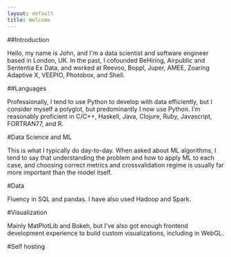 ```yaml
---
layout: default
title: Welcome
---
```

##Introduction

Hello, my name is John, and I'm a data scientist and software engineer based in London, UK. In the past, I cofounded BeHiring, Airpublic and Sententia Ex Data, and worked at Reevoo, Boppl, Juper, AMEE, Zoaring Adaptive X, VEEPIO, Photobox, and Shell.

##Languages

Professionally, I tend to use Python to develop with data efficiently, but I consider myself a polyglot, but predominantly I now use Python. I'm reasonably proficient in C/C++, Haskell, Java, Clojure, Ruby, Javascript, FORTRAN77, and R.

#Data Science and ML

This is what I typically do day-to-day. When asked about ML algorithms, I tend to say that understanding the problem and how to apply ML to each case, and choosing correct metrics and crossvalidation regime is usually far more important than the model itself.

#Data

Fluency in SQL and pandas. I have also used Hadoop and Spark.

#Visualization

Mainly MatPlotLib and Bokeh, but I've also got enough frontend development experience to build custom visualizations, including in WebGL.

#Self hosting
